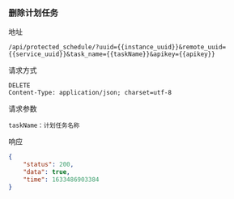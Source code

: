 ### 删除计划任务

地址

```
/api/protected_schedule/?uuid={{instance_uuid}}&remote_uuid={{service_uuid}}&task_name={{taskName}}&apikey={{apikey}}
```

请求方式

```
DELETE
Content-Type: application/json; charset=utf-8
```

请求参数
```
taskName：计划任务名称
```

响应
```json
{
    "status": 200,
    "data": true,
    "time": 1633486903384
}
```